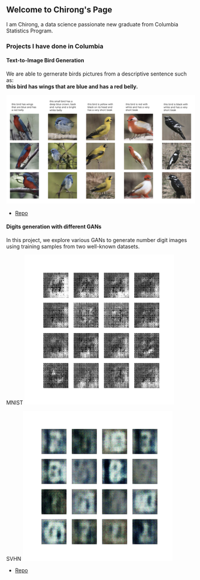 ## Welcome to Chirong's Page

I am Chirong, a data science passionate new graduate from Columbia Statistics Program.


### Projects I have done in Columbia

#### Text-to-Image Bird Generation

We are able to gernerate birds pictures from a descriptive sentence such as:  
**this bird has wings that are blue and has a red belly.**

![Image](./text-image.png)

- [Repo](https://github.com/zhengfei0908/SBA-GAN)

#### Digits generation with different GANs

In this project, we explore various GANs to generate number digit images using training samples from two well-known datasets. 

MNIST
![mnist](mnist.gif ) 

SVHN
![svhn](SVHN.gif "SVHN")   

- [Repo](https://github.com/Trccc/5242Project-GAN)
